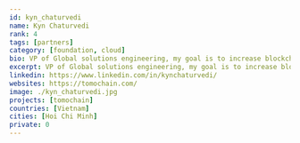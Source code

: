 ```yaml
---
id: kyn_chaturvedi
name: Kyn Chaturvedi
rank: 4
tags: [partners]
category: [foundation, cloud]
bio: VP of Global solutions engineering, my goal is to increase blockchain usability, through scalability solutions that aim to simplify the integration of blockchain into real world applications.
excerpt: VP of Global solutions engineering, my goal is to increase blockchain usability.
linkedin: https://www.linkedin.com/in/kynchaturvedi/
websites: https://tomochain.com/
image: ./kyn_chaturvedi.jpg
projects: [tomochain]
countries: [Vietnam]
cities: [Hoi Chi Minh]
private: 0
---
```

